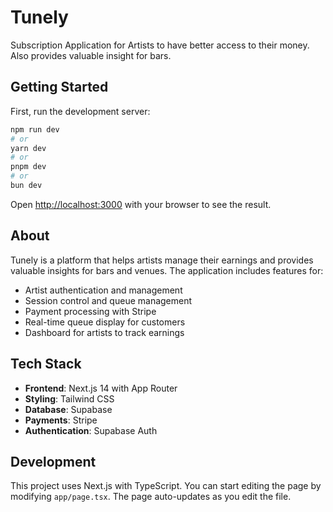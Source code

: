 # Tunely
Subscription Application for Artists to have better access to their money. Also provides valuable insight for bars.

## Getting Started

First, run the development server:

```bash
npm run dev
# or
yarn dev
# or
pnpm dev
# or
bun dev
```

Open [http://localhost:3000](http://localhost:3000) with your browser to see the result.

## About

Tunely is a platform that helps artists manage their earnings and provides valuable insights for bars and venues. The application includes features for:

- Artist authentication and management
- Session control and queue management
- Payment processing with Stripe
- Real-time queue display for customers
- Dashboard for artists to track earnings

## Tech Stack

- **Frontend**: Next.js 14 with App Router
- **Styling**: Tailwind CSS
- **Database**: Supabase
- **Payments**: Stripe
- **Authentication**: Supabase Auth

## Development

This project uses Next.js with TypeScript. You can start editing the page by modifying `app/page.tsx`. The page auto-updates as you edit the file.

